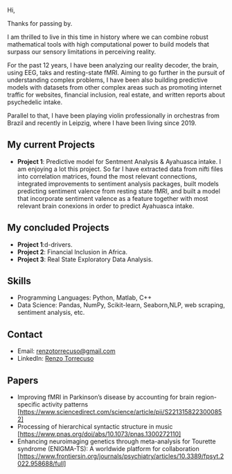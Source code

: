 Hi, 

Thanks for passing by.

I am thrilled to live in this time in history where we can combine robust mathematical tools with high computational power to build models that surpass our sensory limitations in perceiving reality.

For the past 12 years, I have been analyzing our reality decoder, the brain, using EEG, taks and resting-state fMRI.
Aiming to go further in the pursuit of understanding complex problems, I have been also building predictive models with datasets from other complex areas such as promoting internet traffic for websites, financial inclusion, real estate, and written reports about psychedelic intake.

Parallel to that, I have been playing violin professionally in orchestras from Brazil and recently in Leipzig, where I have been living since 2019.


## My current Projects
- **Project 1**: Predictive model for Sentment Analysis & Ayahuasca intake.
   I am enjoying a lot this project. So far I have extracted data from nifti files into correlation matrices, found the most relevant connections, integrated improvements to sentiment analysis packages, built models predicting sentiment valence from resting state fMRI, and built a model that incorporate sentiment valence as a feature together with most relevant brain conexions in order to predict Ayahuasca intake.


## My concluded Projects
- **Project 1**:d-drivers.
- **Project 2**: Financial Inclusion in Africa.
- **Project 3**: Real State Exploratory Data Analysis.
  
  
## Skills
- Programming Languages: Python, Matlab, C++
- Data Science: Pandas, NumPy, Scikit-learn, Seaborn,NLP, web scraping, sentiment analysis, etc.

## Contact
- Email: renzotorrecuso@gmail.com
- LinkedIn: [Renzo Torrecuso](https://www.linkedin.com/in/renzo-torrecuso-6a810514a/)

## Papers
- Improving fMRI in Parkinson’s disease by accounting for brain region-specific activity patterns [https://www.sciencedirect.com/science/article/pii/S2213158223000852]
- Processing of hierarchical syntactic structure in music [https://www.pnas.org/doi/abs/10.1073/pnas.1300272110]
- Enhancing neuroimaging genetics through meta-analysis for Tourette syndrome (ENIGMA-TS): A worldwide platform for collaboration [https://www.frontiersin.org/journals/psychiatry/articles/10.3389/fpsyt.2022.958688/full]
